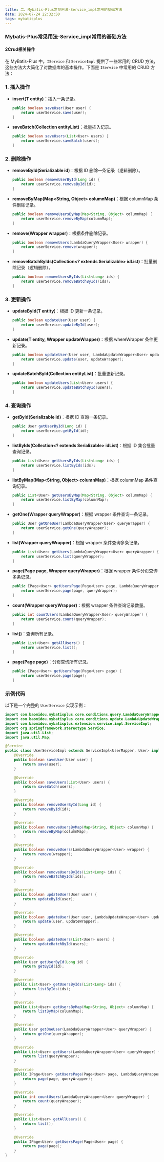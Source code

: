 ```yaml
---
title: 二、Mybatis-Plus常见用法-Service_impl常用的基础方法
date: 2024-07-24 22:32:50
tags: mybatisplus
---
```

### Mybatis-Plus常见用法-Service_impl常用的基础方法

#### 2Crud相关操作

在 MyBatis-Plus 中，`IService` 和 `ServiceImpl` 提供了一些常用的 CRUD 方法，这些方法大大简化了对数据库的基本操作。下面是 `IService` 中常用的 CRUD 方法：

### 1. 插入操作

- **insert(T entity)**：插入一条记录。

  ```java
  public boolean saveUser(User user) {
      return userService.save(user);
  }
  ```

- **saveBatch(Collection<T> entityList)**：批量插入记录。

  ```java
  public boolean saveUsers(List<User> users) {
      return userService.saveBatch(users);
  }
  ```

### 2. 删除操作

- **removeById(Serializable id)**：根据 ID 删除一条记录（逻辑删除）。

  ```java
  public boolean removeUserById(Long id) {
      return userService.removeById(id);
  }
  ```

- **removeByMap(Map<String, Object> columnMap)**：根据 columnMap 条件删除记录。

  ```java
  public boolean removeUsersByMap(Map<String, Object> columnMap) {
      return userService.removeByMap(columnMap);
  }
  ```

- **remove(Wrapper<T> wrapper)**：根据条件删除记录。

  ```java
  public boolean removeUsers(LambdaQueryWrapper<User> wrapper) {
      return userService.remove(wrapper);
  }
  ```

- **removeBatchByIds(Collection<? extends Serializable> idList)**：批量删除记录（逻辑删除）。

  ```java
  public boolean removeUsersByIds(List<Long> ids) {
      return userService.removeBatchByIds(ids);
  }
  ```

### 3. 更新操作

- **updateById(T entity)**：根据 ID 更新一条记录。

  ```java
  public boolean updateUser(User user) {
      return userService.updateById(user);
  }
  ```

- **update(T entity, Wrapper<T> updateWrapper)**：根据 whereWrapper 条件更新记录。

  ```java
  public boolean updateUser(User user, LambdaUpdateWrapper<User> updateWrapper) {
      return userService.update(user, updateWrapper);
  }
  ```

- **updateBatchById(Collection<T> entityList)**：批量更新记录。

  ```java
  public boolean updateUsers(List<User> users) {
      return userService.updateBatchById(users);
  }
  ```

### 4. 查询操作

- **getById(Serializable id)**：根据 ID 查询一条记录。

  ```java
  public User getUserById(Long id) {
      return userService.getById(id);
  }
  ```

- **listByIds(Collection<? extends Serializable> idList)**：根据 ID 集合批量查询记录。

  ```java
  public List<User> getUsersByIds(List<Long> ids) {
      return userService.listByIds(ids);
  }
  ```

- **listByMap(Map<String, Object> columnMap)**：根据 columnMap 条件查询记录。

  ```java
  public List<User> getUsersByMap(Map<String, Object> columnMap) {
      return userService.listByMap(columnMap);
  }
  ```

- **getOne(Wrapper<T> queryWrapper)**：根据 wrapper 条件查询一条记录。

  ```java
  public User getOneUser(LambdaQueryWrapper<User> queryWrapper) {
      return userService.getOne(queryWrapper);
  }
  ```

- **list(Wrapper<T> queryWrapper)**：根据 wrapper 条件查询多条记录。

  ```java
  public List<User> getUsers(LambdaQueryWrapper<User> queryWrapper) {
      return userService.list(queryWrapper);
  }
  ```

- **page(Page<T> page, Wrapper<T> queryWrapper)**：根据 wrapper 条件分页查询多条记录。

  ```java
  public IPage<User> getUsersPage(Page<User> page, LambdaQueryWrapper<User> queryWrapper) {
      return userService.page(page, queryWrapper);
  }
  ```

- **count(Wrapper<T> queryWrapper)**：根据 wrapper 条件查询记录数量。

  ```java
  public int countUsers(LambdaQueryWrapper<User> queryWrapper) {
      return userService.count(queryWrapper);
  }
  ```

- **list()**：查询所有记录。

  ```java
  public List<User> getAllUsers() {
      return userService.list();
  }
  ```

- **page(Page<T> page)**：分页查询所有记录。

  ```java
  public IPage<User> getUsersPage(Page<User> page) {
      return userService.page(page);
  }
  ```

### 示例代码

以下是一个完整的 `UserService` 实现示例：

```java
import com.baomidou.mybatisplus.core.conditions.query.LambdaQueryWrapper;
import com.baomidou.mybatisplus.core.conditions.update.LambdaUpdateWrapper;
import com.baomidou.mybatisplus.extension.service.impl.ServiceImpl;
import org.springframework.stereotype.Service;
import java.util.List;
import java.util.Map;

@Service
public class UserServiceImpl extends ServiceImpl<UserMapper, User> implements UserService {
    @Override
    public boolean saveUser(User user) {
        return save(user);
    }

    @Override
    public boolean saveUsers(List<User> users) {
        return saveBatch(users);
    }

    @Override
    public boolean removeUserById(Long id) {
        return removeById(id);
    }

    @Override
    public boolean removeUsersByMap(Map<String, Object> columnMap) {
        return removeByMap(columnMap);
    }

    @Override
    public boolean removeUsers(LambdaQueryWrapper<User> wrapper) {
        return remove(wrapper);
    }

    @Override
    public boolean removeUsersByIds(List<Long> ids) {
        return removeBatchByIds(ids);
    }

    @Override
    public boolean updateUser(User user) {
        return updateById(user);
    }

    @Override
    public boolean updateUser(User user, LambdaUpdateWrapper<User> updateWrapper) {
        return update(user, updateWrapper);
    }

    @Override
    public boolean updateUsers(List<User> users) {
        return updateBatchById(users);
    }

    @Override
    public User getUserById(Long id) {
        return getById(id);
    }

    @Override
    public List<User> getUsersByIds(List<Long> ids) {
        return listByIds(ids);
    }

    @Override
    public List<User> getUsersByMap(Map<String, Object> columnMap) {
        return listByMap(columnMap);
    }

    @Override
    public User getOneUser(LambdaQueryWrapper<User> queryWrapper) {
        return getOne(queryWrapper);
    }

    @Override
    public List<User> getUsers(LambdaQueryWrapper<User> queryWrapper) {
        return list(queryWrapper);
    }

    @Override
    public IPage<User> getUsersPage(Page<User> page, LambdaQueryWrapper<User> queryWrapper) {
        return page(page, queryWrapper);
    }

    @Override
    public int countUsers(LambdaQueryWrapper<User> queryWrapper) {
        return count(queryWrapper);
    }

    @Override
    public List<User> getAllUsers() {
        return list();
    }

    @Override
    public IPage<User> getUsersPage(Page<User> page) {
        return page(page);
    }
}
```